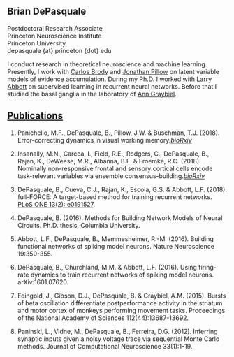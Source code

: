 ## Brian DePasquale

Postdoctoral Research Associate\
Princeton Neuroscience Institute\
Princeton University\
depasquale {at} princeton {dot} edu 

I conduct research in theoretical neuroscience and machine learning. Presently, I work with [Carlos Brody](http://brodylab.org) and [Jonathan Pillow](http://pillowlab.princeton.edu/jpillow/) on latent variable models of evidence accumulation. During my Ph.D. I worked with [Larry Abbott](http://www.columbia.edu/cu/neurotheory/Larry/) on supervised learning in recurrent neural networks. Before that I studied the basal ganglia in the laboratory of [Ann Graybiel](http://graybiel-lab.mit.edu).

## [Publications](https://scholar.google.com/citations?user=dkRSv1AAAAAJ&hl=en)

1. Panichello, M.F., DePasquale, B., Pillow, J.W. & Buschman, T.J. (2018). Error-correcting dynamics in visual working memory.[_bioRxiv_](https://www.biorxiv.org/content/biorxiv/early/2018/05/10/319103.full.pdf)

2. Insanally, M.N., Carcea, I., Field, R.E., Rodgers, C., DePasquale, B., Rajan, K., DeWeese, M.R., Albanna, B.F. & Froemke, R.C. (2018). Nominally non-responsive frontal and sensory cortical cells encode task-relevant variables via ensemble consensus-building.[_bioRxiv_](https://www.biorxiv.org/content/biorxiv/early/2018/06/14/347617.full.pdf)

3. DePasquale, B., Cueva, C.J., Rajan, K., Escola, G.S. & Abbott, L.F. (2018). full-FORCE: A target-based method for training recurrent networks. [PLoS ONE 13(2): e0191527](http://journals.plos.org/plosone/article?id=10.1371/journal.pone.0191527).

4. DePasquale, B. (2016). Methods for Building Network Models of Neural Circuits. Ph.D. thesis, Columbia University.

5. Abbott, L.F., DePasquale, B., Memmesheimer, R.-M. (2016). Building functional networks of spiking model neurons. Nature Neuroscience 19:350-355.

6. DePasquale, B., Churchland, M.M. & Abbott, L.F. (2016). Using firing-rate dynamics to train recurrent networks of spiking model neurons. arXiv:1601.07620.

7. Feingold, J., Gibson, D.J., DePasquale, B. & Graybiel, A.M. (2015). Bursts of beta oscillation differentiate postperformance activity in the striatum and motor cortex of monkeys performing movement tasks. Proceedings of the National Academy of Sciences 112(44):13687-13692.

8. Paninski, L., Vidne, M., DePasquale, B., Ferreira, D.G. (2012). Inferring synaptic inputs given a noisy voltage trace via sequential Monte Carlo methods. Journal of Computational Neuroscience 33(1):1-19.

